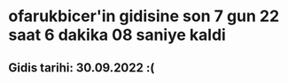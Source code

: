 # ofarukbicer'in gidisine son 7 gun 22 saat 6 dakika 08 saniye kaldi

## Gidis tarihi: 30.09.2022 :(
